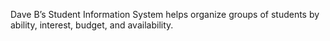 Dave B’s Student Information System helps organize
groups of students by ability, interest, budget, and availability.
